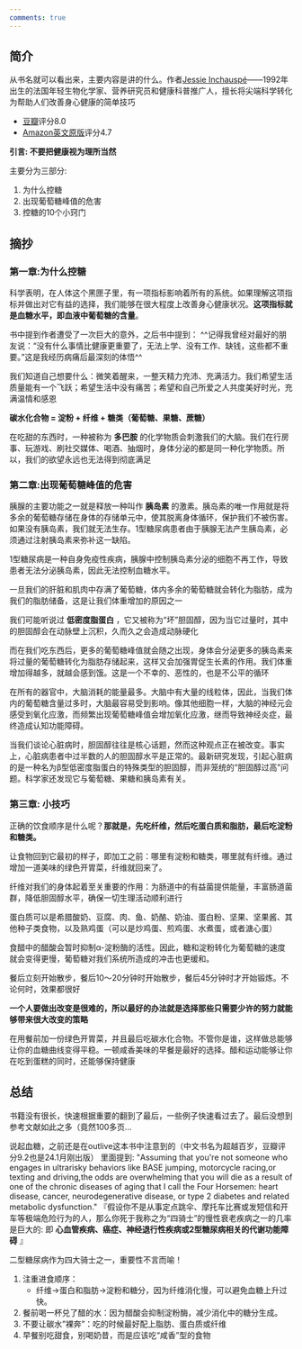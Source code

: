 ```yaml
---
comments: true
---
```


## 简介

从书名就可以看出来，主要内容是讲的什么。作者[Jessie Inchauspé](https://www.instagram.com/glucosegoddess/?hl=en)——1992年出生的法国年轻生物化学家、营养研究员和健康科普推广人，擅长将尖端科学转化为帮助人们改善身心健康的简单技巧

- [豆瓣](https://book.douban.com/subject/36707112/)评分8.0
- [Amazon英文原版](https://www.amazon.com/Glucose-Revolution-Life-Changing-Power-Balancing/dp/1982179414)评分4.7

**引言: 不要把健康视为理所当然**

主要分为三部分: 

1. 为什么控糖
2. 出现葡萄糖峰值的危害
3. 控糖的10个小窍门

## 摘抄

### 第一章:为什么控糖

科学表明，在人体这个黑匣子里，有一项指标影响着所有的系统。如果理解这项指标并做出对它有益的选择，我们能够在很大程度上改善身心健康状况。**这项指标就是血糖水平，即血液中葡萄糖的含量**。

书中提到作者遭受了一次巨大的意外，之后书中提到： ^^记得我曾经对最好的朋友说：“没有什么事情比健康更重要了，无法上学、没有工作、缺钱，这些都不重要。”这是我经历病痛后最深刻的体悟^^

我们知道自己想要什么：微笑着醒来，一整天精力充沛、充满活力。我们希望生活质量能有一个飞跃；希望生活中没有痛苦；希望和自己所爱之人共度美好时光，充满温情和感恩

**碳水化合物 = 淀粉 + 纤维 + 糖类（葡萄糖、果糖、蔗糖）**

在吃甜的东西时，一种被称为 **多巴胺** 的化学物质会刺激我们的大脑。我们在行房事、玩游戏、刷社交媒体、喝酒、抽烟时，身体分泌的都是同一种化学物质。所以，我们的欲望永远也无法得到彻底满足

### 第二章:出现葡萄糖峰值的危害

胰腺的主要功能之一就是释放一种叫作 **胰岛素** 的激素。胰岛素的唯一作用就是将多余的葡萄糖存储在身体的存储单元中，使其脱离身体循环，保护我们不被伤害。如果没有胰岛素，我们就无法生存。1型糖尿病患者由于胰腺无法产生胰岛素，必须通过注射胰岛素来弥补这一缺陷。

1型糖尿病是一种自身免疫性疾病，胰腺中控制胰岛素分泌的细胞不再工作，导致患者无法分泌胰岛素，因此无法控制血糖水平。

一旦我们的肝脏和肌肉中存满了葡萄糖，体内多余的葡萄糖就会转化为脂肪，成为我们的脂肪储备，这是让我们体重增加的原因之一

我们可能听说过 **低密度脂蛋白** ，它又被称为“坏”胆固醇，因为当它过量时，其中的胆固醇会在动脉壁上沉积，久而久之会造成动脉硬化

而在我们吃东西后，更多的葡萄糖峰值就会随之出现，身体会分泌更多的胰岛素来将过量的葡萄糖转化为脂肪存储起来，这样又会加强胃促生长素的作用。我们体重增加得越多，就越会感到饿。这是一个不幸的、恶性的，也是不公平的循环

在所有的器官中，大脑消耗的能量最多。大脑中有大量的线粒体，因此，当我们体内的葡萄糖含量过多时，大脑最容易受到影响。像其他细胞一样，大脑的神经元会感受到氧化应激，而频繁出现葡萄糖峰值会增加氧化应激，继而导致神经炎症，最终造成认知功能障碍。

当我们谈论心脏病时，胆固醇往往是核心话题，然而这种观点正在被改变。事实上，心脏病患者中过半数的人的胆固醇水平是正常的。最新研究发现，引起心脏病的是一种名为β型低密度脂蛋白的特殊类型的胆固醇，而非笼统的“胆固醇过高”问题。科学家还发现它与葡萄糖、果糖和胰岛素有关。

### 第三章: 小技巧

正确的饮食顺序是什么呢？**那就是，先吃纤维，然后吃蛋白质和脂肪，最后吃淀粉和糖类。**

让食物回到它最初的样子，即加工之前：哪里有淀粉和糖类，哪里就有纤维。通过增加一道美味的绿色开胃菜，纤维就回来了。

纤维对我们的身体起着至关重要的作用：为肠道中的有益菌提供能量，丰富肠道菌群，降低胆固醇水平，确保一切生理活动顺利进行

蛋白质可以是希腊酸奶、豆腐、肉、鱼、奶酪、奶油、蛋白粉、坚果、坚果酱、其他种子类食物，以及熟鸡蛋（可以是炒鸡蛋、煎鸡蛋、水煮蛋，或者溏心蛋）

食醋中的醋酸会暂时抑制α-淀粉酶的活性。因此，糖和淀粉转化为葡萄糖的速度就会变得更慢，葡萄糖对我们系统所造成的冲击也更缓和。

餐后立刻开始散步，餐后10～20分钟时开始散步，餐后45分钟时才开始锻炼。不论何时，效果都很好

**一个人要做出改变是很难的，所以最好的办法就是选择那些只需要少许的努力就能够带来很大改变的策略**

在用餐前加一份绿色开胃菜，并且最后吃碳水化合物。不管你是谁，这样做总能够让你的血糖曲线变得平稳。一顿咸香美味的早餐是最好的选择。醋和运动能够让你在吃到蛋糕的同时，还能够保持健康

## 总结

书籍没有很长，快速根据重要的翻到了最后，一些例子快速看过去了。最后没想到参考文献如此之多（竟然100多页...

说起血糖，之前还是在outlive这本书中注意到的（中文书名为超越百岁，豆瓣评分9.2也是24.1月刚出版）
里面提到: "Assuming that you're not someone who engages in ultrarisky behaviors like BASE jumping, motorcycle racing,or texting and driving,the odds are overwhelming that you will die as a result of one of the chronic diseases of aging that I call the Four Horsemen: heart disease, cancer, neurodegenerative disease, or type 2 diabetes and related metabolic dysfunction."
『假设你不是从事定点跳伞、摩托车比赛或发短信和开车等极端危险行为的人，那么你死于我称之为“四骑士”的慢性衰老疾病之一的几率是巨大的:  即 **心血管疾病、癌症、神经退行性疾病或2型糖尿病相关的代谢功能障碍** 』

二型糖尿病作为四大骑士之一，重要性不言而喻！


1. 注重进食顺序：
      - 纤维->蛋白和脂肪->淀粉和糖分，因为纤维消化慢，可以避免血糖上升过快。
2. 餐前喝一杯兑了醋的水：因为醋酸会抑制淀粉酶，减少消化中的糖分生成。
3. 不要让碳水”裸奔”：吃的时候最好配上脂肪、蛋白质或纤维
4. 早餐别吃甜食，别喝奶昔，而是应该吃“咸香”型的食物